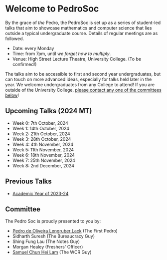 # Welcome to PedroSoc
By the grace of *the* Pedro, the PedroSoc is set up as a series of student-led talks that aim to showcase mathematics and computer science that lies outside a typical undergraduate course. Details of regular meetings are as followed.

- Date: every Monday
- Time: from 7pm, until *we forget how to multiply*.
- Venue: High Street Lecture Theatre, University College. (To be confirmed!)

The talks aim to be accessible to first and second year undergraduates, but can touch on more advanced ideas, especially for talks held later in the year. We welcome undergraduates from any College to attend! If you are outside of the University College, [please contact any one of the committees below](#committee)!

## Upcoming Talks (2024 MT)
- Week 0: 7th October, 2024
- Week 1: 14th October, 2024
- Week 2: 21th October, 2024
- Week 3: 28th October, 2024
- Week 4: 4th November, 2024
- Week 5: 11th November, 2024
- Week 6: 18th November, 2024
- Week 7: 25th November, 2024
- Week 8: 2nd December, 2024

## Previous Talks
- [Academic Year of 2023-24](/Pedro/prev_talks/2324)

## Committee

The Pedro Soc is proudly presented to you by:

- [Pedro de Oliveira Lengruber Lack](mailto:pedro.lack@univ.ox.ac.uk) (The First Pedro)
- Sidharth Suresh (The Bureaucracy Guy)
- Shing Fung Lau (The Notes Guy)
- Morgan Healey (Freshers' Officer)
- [Samuel Chun Hei Lam](https://wcr.univ.ox.ac.uk/profile/Samuel-CHLam) (The WCR Guy)